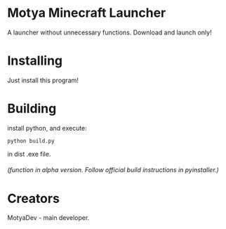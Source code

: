 # Motya Minecraft Launcher
A launcher without unnecessary functions. Download and launch only!

# Installing
Just install this program!

# Building
install python, and execute:

`python build.py`

in dist .exe file.

###### (function in alpha version. Follow official build instructions in pyinstaller.)

# Creators
MotyaDev - main developer.

